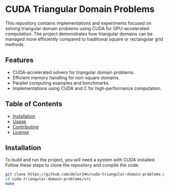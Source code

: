 # CUDA Triangular Domain Problems

This repository contains implementations and experiments focused on solving triangular domain problems using CUDA for GPU-accelerated computation. The project demonstrates how triangular domains can be managed more efficiently compared to traditional square or rectangular grid methods.

## Features

- CUDA-accelerated solvers for triangular domain problems.
- Efficient memory handling for non-square domains.
- Parallel computing examples and benchmarks.
- Implementations using CUDA and C for high-performance computation.

## Table of Contents

- [Installation](#installation)
- [Usage](#usage)
- [Contributing](#contributing)
- [License](#license)

## Installation

To build and run the project, you will need a system with CUDA installed. Follow these steps to clone the repository and compile the code.

```bash
git clone https://github.com/delor34n/cuda-triangular-domain-problems.git
cd cuda-triangular-domain-problems/src
make
